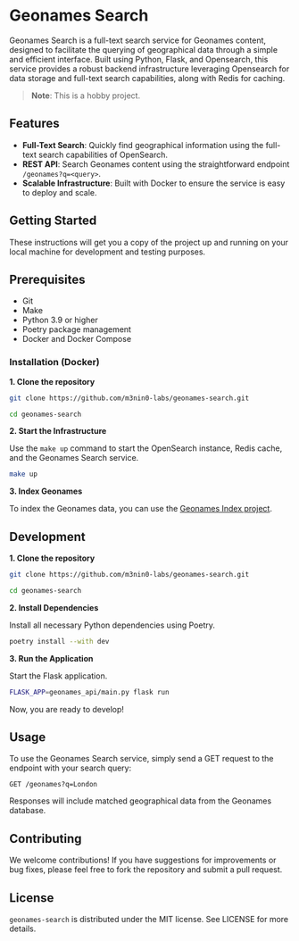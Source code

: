 # Geonames Search

Geonames Search is a full-text search service for Geonames content, designed to facilitate the querying of geographical data through a simple and efficient interface. Built using Python, Flask, and Opensearch, this service provides a robust backend infrastructure leveraging Opensearch for data storage and full-text search capabilities, along with Redis for caching.

> **Note**: This is a hobby project.

## Features

- **Full-Text Search**: Quickly find geographical information using the full-text search capabilities of OpenSearch.
- **REST API**: Search Geonames content using the straightforward endpoint `/geonames?q=<query>`.
- **Scalable Infrastructure**: Built with Docker to ensure the service is easy to deploy and scale.

## Getting Started

These instructions will get you a copy of the project up and running on your local machine for development and testing purposes.

## Prerequisites

- Git
- Make
- Python 3.9 or higher
- Poetry package management
- Docker and Docker Compose

### Installation (Docker)

**1. Clone the repository**

```bash
git clone https://github.com/m3nin0-labs/geonames-search.git

cd geonames-search
```

**2. Start the Infrastructure**

Use the `make up` command to start the OpenSearch instance, Redis cache, and the Geonames Search service.

```bash
make up
```

**3. Index Geonames**

To index the Geonames data, you can use the [Geonames Index project](https://github.com/m3nin0-labs/geonames-index).

## Development

**1. Clone the repository**

```bash
git clone https://github.com/m3nin0-labs/geonames-search.git

cd geonames-search
```

**2. Install Dependencies**

Install all necessary Python dependencies using Poetry.

```bash
poetry install --with dev
```

**3. Run the Application**

Start the Flask application.

```bash
FLASK_APP=geonames_api/main.py flask run
```

Now, you are ready to develop!

## Usage

To use the Geonames Search service, simply send a GET request to the endpoint with your search query:

```http
GET /geonames?q=London
```

Responses will include matched geographical data from the Geonames database.

## Contributing

We welcome contributions! If you have suggestions for improvements or bug fixes, please feel free to fork the repository and submit a pull request.

## License

`geonames-search` is distributed under the MIT license. See LICENSE for more details.
